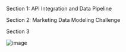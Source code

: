 Section 1: API Integration and Data Pipeline


Section 2: Marketing Data Modeling Challenge



Section 3

![image](https://github.com/user-attachments/assets/f02b63a6-a232-4b9e-b5f9-ba23847a97e0)
